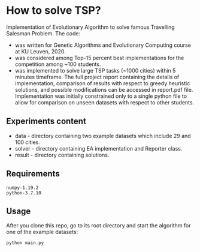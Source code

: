 # How to solve TSP?
Implementation of Evolutionary Algorithm to solve famous Travelling Salesman Problem.
The code:
* was written for Genetic Algorithms and Evolutionary Computing course at KU Leuven, 2020. 
* was considered among Top-15 percent best implementations for the competition among ~100 students.
* was implemented to solve large TSP tasks (~1000 cities) within 5 minutes timeframe.
The full project report containing the details of implementation, comparison of results with respect to greedy heuristic solutions, and possible modifications can be accessed in report.pdf file. Implementation was initially constrained only to a single python file to allow for comparison on unseen datasets with respect to other students.
 
## Experiments content
* data - directory containing two example datasets which include 29 and 100 cities.
* solver - directory containing EA implementation and Reporter class.  
* result - directory containing solutions.

## Requirements
```
numpy-1.19.2
python-3.7.10
```

## Usage
After you clone this repo, go to its root directory and start the algorithm for one of the example datasets:
```bash
python main.py
```

